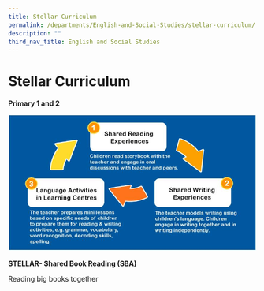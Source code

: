 ```yaml
---
title: Stellar Curriculum
permalink: /departments/English-and-Social-Studies/stellar-curriculum/
description: ""
third_nav_title: English and Social Studies
---
```

# Stellar Curriculum
**Primary 1 and 2**

![](/images/Departments/English%20and%20Social%20Studies/Stellar%20Curriculum/stellar1.jpg)

**STELLAR- Shared Book Reading (SBA)**

Reading big books together